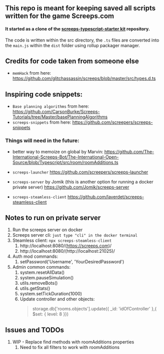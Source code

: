 ## This repo is meant for keeping saved all scripts written for the game Screeps.com


#### It started as a clone of the [screeps-typescript-starter kit](https://github.com/screepers/screeps-typescript-starter)  repository.

The code is written within the src directory, the `.ts` files are converted into the `main.js` within the `dist` folder using rollup packager manager.

## Credits for code taken from someone else
* `memHack` from here: https://github.com/glitchassassin/screeps/blob/master/src/types.d.ts

## Inspiring code snippets:
* `Base planning algorithms` from here: https://github.com/CarsonBurke/Screeps-Tutorials/tree/Master/basePlanningAlgorithms
* `screeps-snippets` from here: https://github.com/screepers/screeps-snippets

### Things will need in the future:
* better way to memoize on global by Marvin:
https://github.com/The-International-Screeps-Bot/The-International-Open-Source/blob/Typescript/src/room/roomAdditions.ts


* `screeps-launcher`
https://github.com/screepers/screeps-launcher


* `screeps-server` by Jomik (this is another option for running a docker private server)
https://github.com/Jomik/screeps-server


* `screeps-steamless-client`
https://github.com/laverdet/screeps-steamless-client

## Notes to run on private server

1. Run the screeps server on docker
2. Screeps server cli: `just type "cli" in the docker terminal`
3. Steamless client: `npx screeps-steamless-client`
   1. http://localhost:8080/(https://screeps.com)/
   2. http://localhost:8080/(http://localhost:21025)/
4. Auth mod commands:
   1. setPassword('Username', 'YourDesiredPassword')
5. Admin common commands:
   1. system.resetAllData()
   2. system.pauseSimulation()
   3. utils.removeBots()
   4. utils.getStats()
   5. system.setTickDuration(1000)
   6. Update controller and other objects:
      > storage.db['rooms.objects'].update({ _id: 'idOfController' },{ $set: { level: 8 }})

## Issues and TODOs
1. WIP - Replace find methods with roomAdditions properties
   1. Need to fix all filters to work with roomAdditions